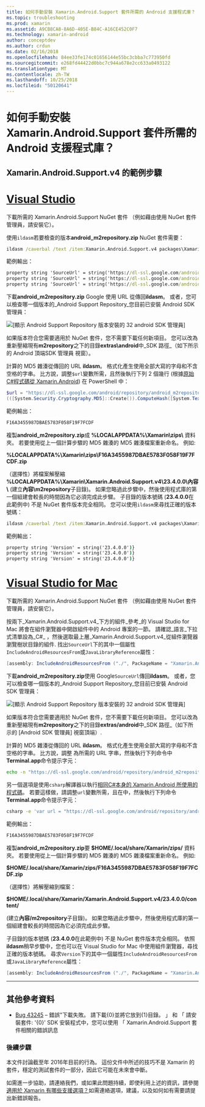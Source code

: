 ```yaml
---
title: 如何手動安裝 Xamarin.Android.Support 套件所需的 Android 支援程式庫？
ms.topic: troubleshooting
ms.prod: xamarin
ms.assetid: A9CB8CA8-8A6D-405E-B84C-A16CE452C0F7
ms.technology: xamarin-android
author: conceptdev
ms.author: crdun
ms.date: 02/16/2018
ms.openlocfilehash: 84ee33fe174c01656144e55bc3cbba7c773950fd
ms.sourcegitcommit: e268fd44422d0bbc7c944a678e2cc633a0493122
ms.translationtype: MT
ms.contentlocale: zh-TW
ms.lasthandoff: 10/25/2018
ms.locfileid: "50120641"
---
```

# <a name="how-can-i-manually-install-the-android-support-libraries-required-by-the-xamarinandroidsupport-packages"></a>如何手動安裝 Xamarin.Android.Support 套件所需的 Android 支援程式庫？

## <a name="example-steps-for-xamarinandroidsupportv4"></a>Xamarin.Android.Support.v4 的範例步驟 

# <a name="visual-studiotabwindows"></a>[Visual Studio](#tab/windows)

下載所需的 Xamarin.Android.Support NuGet 套件 （例如藉由使用 NuGet 套件管理員，請安裝它）。

使用`ildasm`若要檢查的版本**android_m2repository.zip** NuGet 套件需要：

```cmd
ildasm /caverbal /text /item:Xamarin.Android.Support.v4 packages\Xamarin.Android.Support.v4.23.4.0.1\lib\MonoAndroid403\Xamarin.Android.Support.v4.dll | findstr SourceUrl
```
範例輸出：

```cmd
property string 'SourceUrl' = string('https://dl-ssl.google.com/android/repository/android_m2repository_r32.zip')
property string 'SourceUrl' = string('https://dl-ssl.google.com/android/repository/android_m2repository_r32.zip')
property string 'SourceUrl' = string('https://dl-ssl.google.com/android/repository/android_m2repository_r32.zip')
```

下載**android\_m2repository.zip** Google 使用 URL 從傳回**ildasm**。 或者，您可以檢查哪一個版本的_Android Support Repository_您目前已安裝 Android SDK 管理員：

![[顯示 Android Support Repository 版本安裝的 32 android SDK 管理員]](install-android-support-library-images/sdk-extras.png)

如果版本符合您需要適用於 NuGet 套件，您不需要下載任何新項目。 您可以改為重新壓縮現有**m2repository**之下的目錄**extras\\android**中_SDK 路徑_（如下所示的 Android 頂端SDK 管理員 視窗）。

計算的 MD5 雜湊從傳回的 URL **ildasm**。 格式化產生使用全部大寫的字母和不含空格的字串。 比方說，調整`$url`變數所需，且然後執行下列 2 個幾行 (根據[原始C#程式碼從 Xamarin.Android](https://github.com/xamarin/xamarin-android/blob/8e8a4dd90f26eb39172876cc52181b6639e20524/src/Xamarin.Android.Build.Tasks/Tasks/GetAdditionalResourcesFromAssemblies.cs#L208)) 在 PowerShell 中：

```powershell
$url = "https://dl-ssl.google.com/android/repository/android_m2repository_r32.zip"
(([System.Security.Cryptography.MD5]::Create()).ComputeHash([System.Text.Encoding]::UTF8.GetBytes($url)) | %{ $_.ToString("X02") }) -join ""
```
範例輸出：

```powershell
F16A3455987DBAE5783F058F19F7FCDF
```

複製**android\_m2repository.zip**成 **%LOCALAPPDATA%\\Xamarin\\zips\\** 資料夾。 若要使用從上一個計算步驟的 MD5 雜湊的 MD5 雜湊檔案重新命名。 例如: 

**%LOCALAPPDATA%\\Xamarin\\zips\\F16A3455987DBAE5783F058F19F7FCDF.zip**

（選擇性）將檔案解壓縮 **%LOCALAPPDATA%\\Xamarin\\Xamarin.Android.Support.v4\\23.4.0.0\\內容\\** (建立**內容\\m2repository**子目錄)。 如果您略過此步驟中，然後使用程式庫的第一個組建會較長的時間因為它必須完成此步驟。
子目錄的版本號碼 (**23.4.0.0**在此範例中) 不是 NuGet 套件版本完全相同。 您可以使用`ildasm`來尋找正確的版本號碼：

```cmd
ildasm /caverbal /text /item:Xamarin.Android.Support.v4 packages\Xamarin.Android.Support.v4.23.4.0.1\lib\MonoAndroid403\Xamarin.Android.Support.v4.dll | findstr /C:"string 'Version'"
```
範例輸出：

```cmd
property string 'Version' = string('23.4.0.0')}
property string 'Version' = string('23.4.0.0')}
property string 'Version' = string('23.4.0.0')}
```

# <a name="visual-studio-for-mactabmacos"></a>[Visual Studio for Mac](#tab/macos)

下載所需的 Xamarin.Android.Support NuGet 套件 （例如藉由使用 NuGet 套件管理員，請安裝它）。

按兩下_Xamarin.Android.Support.v4_下方的組件_參考_的 Visual Studio for Mac 將會在組件瀏覽器中開啟組件中的 Android 專案的一節。 請確認_語言_下拉式清單設為_C#_ ，然後選取最上層_Xamarin.Android.Support.v4_從組件瀏覽器瀏覽樹狀目錄的組件. 找出`SourceUrl`下的其中一個屬性`IncludeAndroidResourcesFrom`或`JavaLibraryReference`屬性：

```csharp
[assembly: IncludeAndroidResourcesFrom ("./", PackageName = "Xamarin.Android.Support.v4", SourceUrl = "https://dl-ssl.google.com/android/repository/android_m2repository_r32.zip", EmbeddedArchive = "m2repository/com/android/support/support-v4/23.4.0/support-v4-23.4.0.aar", Version = "23.4.0.0")]
```

下載**android\_m2repository.zip**使用 Google`SourceUrl`傳回**ildasm**。 或者，您可以檢查哪一個版本的_Android Support Repository_您目前已安裝 Android SDK 管理員：

![[顯示 Android Support Repository 版本安裝的 32 android SDK 管理員]](install-android-support-library-images/sdk-extras.png)

如果版本符合您需要適用於 NuGet 套件，您不需要下載任何新項目。 您可以改為重新壓縮現有**m2repository**之下的目錄**extras/android**中_SDK 路徑_（如下所示的 [Android SDK 管理員] 視窗頂端）.

計算的 MD5 雜湊從傳回的 URL **ildasm**。 格式化產生使用全部大寫的字母和不含空格的字串。 比方說，調整 為所需的 URL 字串，然後執行下列命令中**Terminal.app**命令提示字元：

```bash
echo -n "https://dl-ssl.google.com/android/repository/android_m2repository_r32.zip" | md5 | tr '[:lower:]' '[:upper:]'
```

另一個選項是使用`csharp`解譯器以執行[相同C#本身的 Xamarin.Android 所使用的程式碼](https://github.com/xamarin/xamarin-android/blob/8e8a4dd90f26eb39172876cc52181b6639e20524/src/Xamarin.Android.Build.Tasks/Tasks/GetAdditionalResourcesFromAssemblies.cs#L208)。
若要這樣做，請調整`url`變數所需，且在中，然後執行下列命令**Terminal.app**命令提示字元：

```bash
csharp -e 'var url = "https://dl-ssl.google.com/android/repository/android_m2repository_r32.zip"; string.Concat((System.Security.Cryptography.MD5.Create().ComputeHash(System.Text.Encoding.UTF8.GetBytes(url))).Select(b => b.ToString("X02")))'
```
範例輸出：

```bash
F16A3455987DBAE5783F058F19F7FCDF
```

複製**android\_m2repository.zip**要 **$HOME/.local/share/Xamarin/zips/** 資料夾。 若要使用從上一個計算步驟的 MD5 雜湊的 MD5 雜湊檔案重新命名。 例如: 

**$HOME/.local/share/Xamarin/zips/F16A3455987DBAE5783F058F19F7FCDF.zip**

（選擇性）將解壓縮到檔案： 

**$HOME/.local/share/Xamarin/Xamarin.Android.Support.v4/23.4.0.0/content/**

(建立**內容/m2repository**子目錄)。 如果您略過此步驟中，然後使用程式庫的第一個組建會較長的時間因為它必須完成此步驟。

子目錄的版本號碼 (**23.4.0.0**在此範例中) 不是 NuGet 套件版本完全相同。 依照**ildasm**稍早步驟中，您也可以在 Visual Studio for Mac 中使用組件瀏覽器，尋找正確的版本號碼。 尋求`Version`下的其中一個屬性`IncludeAndroidResourcesFrom`或`JavaLibraryReference`屬性：

```csharp
[assembly: IncludeAndroidResourcesFrom ("./", PackageName = "Xamarin.Android.Support.v4", SourceUrl = "https://dl-ssl.google.com/android/repository/android_m2repository_r32.zip", EmbeddedArchive = "m2repository/com/android/support/support-v4/23.4.0/support-v4-23.4.0.aar", Version = "23.4.0.0")]
```

-----


## <a name="additional-references"></a>其他參考資料

- [Bug 43245](https://bugzilla.xamarin.com/show_bug.cgi?id=43245) – 錯誤"下載失敗。 請下載{0}並將它放到{1}目錄。 」 和 「 請安裝套件: '{0}' SDK 安裝程式中，您可以使用 「 Xamarin.Android.Support 套件相關的錯誤訊息

### <a name="next-steps"></a>後續步驟

本文件討論截至年 2016年目前的行為。 這份文件中所述的技巧不是 Xamarin 的套件，穩定的測試套件的一部分，因此它可能在未來會中斷。

如需進一步協助，請連絡我們，或如果此問題持續，即使利用上述的資訊，請參閱[適用於 Xamarin 有哪些支援選項？](~/cross-platform/troubleshooting/support-options.md)如需連絡選項，建議，以及如何如有需要請提出新錯誤報告。

